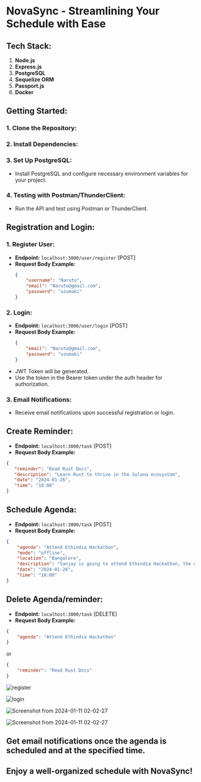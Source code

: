 # NovaSync - Streamlining Your Schedule with Ease

## Tech Stack:

1. **Node.js**
2. **Express.js**
3. **PostgreSQL**
4. **Sequelize ORM**
5. **Passport.js**
6. **Docker**

## Getting Started:

### 1. Clone the Repository:

### 2. Install Dependencies:


### 3. Set Up PostgreSQL:
- Install PostgreSQL and configure necessary environment variables for your project.

### 4. Testing with Postman/ThunderClient:
- Run the API and test using Postman or ThunderClient.

## Registration and Login:

### 1. Register User:
- **Endpoint:** `localhost:3000/user/register` [POST]
- **Request Body Example:**
  ```json
  {
      "username": "Naruto",
      "email": "Naruto@gmail.com",
      "password": "uzumaki"
  }
  ```

### 2. Login:
- **Endpoint:** `localhost:3000/user/login` [POST]
- **Request Body Example:**
  ```json
  {
      "email": "Naruto@gmail.com",
      "password": "uzumaki"
  }
  ```
- JWT Token will be generated.
- Use the token in the Bearer token under the auth header for authorization.

### 3. Email Notifications:
- Receive email notifications upon successful registration or login.

## Create Reminder:

- **Endpoint:** `localhost:3000/task` [POST]
- **Request Body Example:**
```json
{
   "reminder": "Read Rust Docs",
   "description": "Learn Rust to thrive in the Solana ecosystem",
   "date": "2024-01-26",
   "time": "18:00"
}
```

## Schedule Agenda:

- **Endpoint:** `localhost:3000/task` [POST]
- **Request Body Example:**
```json
{
    "agenda": "Attend Ethindia Hackathon",
    "mode": "offline",
    "location": "Bangalore",
    "description": "Sanjay is going to attend Ethindia Hackathon, the world's biggest Ethereum hackathon",
    "date": "2024-01-26",
    "time": "18:00"
}
```

## Delete Agenda/reminder:

- **Endpoint:** `localhost:3000/task` [DELETE]
- **Request Body Example:**
```json
{
    "agenda": "Attend Ethindia Hackathon"
}
```

or

```json
{
    "reminder": "Read Rust Docs"
}
```

![register](https://github.com/SanjayKumar-M/NovaSync/assets/73515250/ac6acc19-50d7-4065-9ab2-5859bf2d760a)

![login](https://github.com/SanjayKumar-M/NovaSync/assets/73515250/cbc68271-6b1f-45b0-8ceb-106b94db6050)

![Screenshot from 2024-01-11 02-02-27](https://github.com/SanjayKumar-M/NovaSync/assets/73515250/5670da16-73ea-4557-87b3-229ae8537db0)

![Screenshot from 2024-01-11 02-02-27](https://github.com/SanjayKumar-M/NovaSync/assets/73515250/0d8e3ea6-3c2e-434d-bcd7-d116dbe82041)



## Get email notifications once the agenda is scheduled and at the specified time.
## Enjoy a well-organized schedule with NovaSync!


